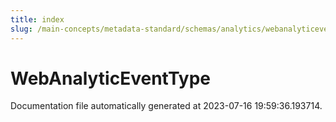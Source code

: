 ```yaml
---
title: index
slug: /main-concepts/metadata-standard/schemas/analytics/webanalyticeventtype
---
```


# WebAnalyticEventType

Documentation file automatically generated at 2023-07-16 19:59:36.193714.
